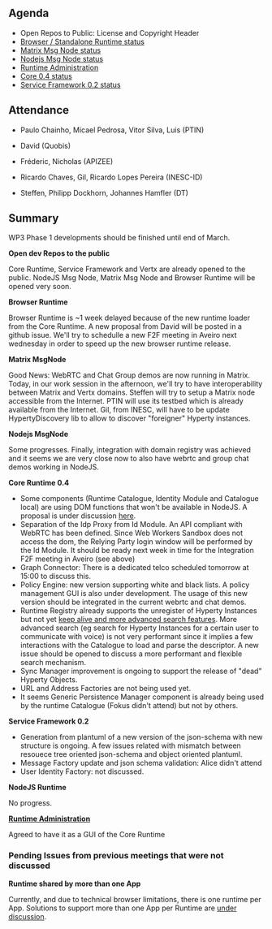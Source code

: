 Agenda
------

-	Open Repos to Public: License and Copyright Header
-	[Browser / Standalone Runtime status](https://github.com/reTHINK-project/dev-runtime-browser/issues)
-	[Matrix Msg Node status](https://github.com/reTHINK-project/dev-msg-node-matrix)
-	[Nodejs Msg Node status](https://github.com/reTHINK-project/dev-msg-node-nodejs/issues)
-	[Runtime Administration](https://github.com/reTHINK-project/core-framework/issues/160)
-	[Core 0.4 status](https://github.com/reTHINK-project/dev-runtime-core/milestones/Core%200.4%20)
-	[Service Framework 0.2 status](https://github.com/reTHINK-project/dev-service-framework/milestones/service-framework%200.2)

Attendance
----------

-	Paulo Chainho, Micael Pedrosa, Vitor Silva, Luis (PTIN)

-	David (Quobis)

- Fréderic, Nicholas (APIZEE)

-	Ricardo Chaves, Gil, Ricardo Lopes Pereira (INESC-ID)

-	Steffen, Philipp Dockhorn, Johannes Hamfler (DT)


Summary
-------

WP3 Phase 1 developments should be finished until end of March.

**Open dev Repos to the public**

Core Runtime, Service Framework and Vertx are already opened to the public. NodeJS Msg Node, Matrix Msg Node and Browser Runtime will be opened very soon.

**Browser Runtime**

Browser Runtime is ~1 week delayed because of the new runtime loader from the Core Runtime. A new proposal from David will be posted in a github issue. We'll try to schedulle a new F2F meeting in Aveiro next wednesday in order to speed up the new browser runtime release.

**Matrix MsgNode**

Good News: WebRTC and Chat Group demos are now running in Matrix. Today, in our work session in the afternoon, we'll try to have interoperability between Matrix and Vertx domains. Steffen will try to setup a Matrix node accessible from the Internet. PTIN will use its testbed which is already available from the Internet. Gil, from INESC, will have to be update HypertyDiscovery lib to allow to discover "foreigner" Hyperty instances.

**Nodejs MsgNode**

Some progresses. Finally, integration with domain registry was achieved and it seems we are very close now to also have webrtc and group chat demos working in NodeJS.

**Core Runtime 0.4**

-	Some components (Runtime Catalogue, Identity Module and Catalogue local) are using DOM functions that won't be available in NodeJS. A proposal is under discussion [here](https://github.com/reTHINK-project/dev-runtime-core/issues/54).
-	Separation of the Idp Proxy from Id Module. An API compliant with WebRTC has been defined. Since Web Workers Sandbox does not access the dom, the Relying Party login window will be performed by the Id Module. It should be ready next week in time for the Integration F2F meeting in Aveiro (see above)
-	Graph Connector: There is a dedicated telco scheduled tomorrow at 15:00 to discuss this.
- Policy Engine: new version supporting white and black lists. A policy management GUI is also under development. The usage of this new version should be integrated in the current webrtc and chat demos.
- Runtime Registry already supports the unregister of Hyperty Instances but not yet [keep alive and more advanced search features](https://github.com/reTHINK-project/dev-runtime-core/issues/69). More advanced search (eg search for Hyperty Instances for a certain user to communicate with voice) is not very performant since it implies a few interactions with the Catalogue to load and parse the descriptor. A new issue should be opened to discuss a more performant and flexible search mechanism.
- Sync Manager improvement is ongoing to support the release of "dead" Hyperty Objects.
-	URL and Address Factories are not being used yet.
-	It seems Generic Persistence Manager component is already being used by the runtime Catalogue (Fokus didn't attend) but not by others.



**Service Framework 0.2**

-	Generation from plantuml of a new version of the json-schema with new structure is ongoing. A few issues related with mismatch between resouece tree oriented json-schema and object oriented plantuml.
- Message Factory update and	json schema validation: Alice didn't attend
-	User Identity Factory: not discussed.

**NodeJS Runtime**

No progress.

**[Runtime Administration](https://github.com/reTHINK-project/core-framework/issues/160)**

Agreed to have it as a GUI of the Core Runtime


### Pending Issues from previous meetings that were not discussed

**Runtime shared by more than one App**

Currently, and due to technical browser limitations, there is one runtime per App. Solutions to support more than one App per Runtime are [under discussion](https://github.com/reTHINK-project/core-framework/issues/137).

